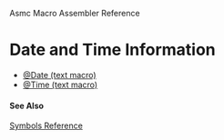 Asmc Macro Assembler Reference

# Date and Time Information

- [@Date (text macro)](at-date.md)
- [@Time (text macro)](at-time.md)

#### See Also

[Symbols Reference](readme.md)
